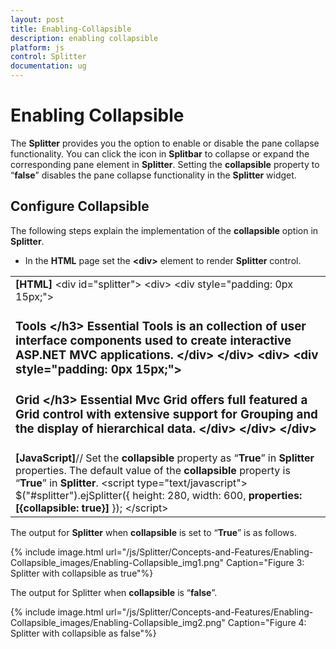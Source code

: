 ```yaml
---
layout: post
title: Enabling-Collapsible
description: enabling collapsible
platform: js
control: Splitter
documentation: ug
---
```


# Enabling Collapsible

The **Splitter** provides you the option to enable or disable the pane collapse functionality. You can click the icon in **Splitbar** to collapse or expand the corresponding pane element in **Splitter**. Setting the **collapsible** property to “**false**” disables the pane collapse functionality in the **Splitter** widget.

## Configure Collapsible

The following steps explain the implementation of the **collapsible** option in **Splitter**.

* In the **HTML** page set the **&lt;div&gt;** element to render **Splitter** control.  



<table>
<tr>
<td>
<b>[HTML]</b>        &lt;div id="splitter"&gt;            &lt;div&gt;                &lt;div style="padding: 0px 15px;"&gt;                    <h3 class="h3">Tools &lt;/h3&gt;                    Essential Tools is an collection of user interface components used to create interactive                                    ASP.NET MVC applications.                &lt;/div&gt;            &lt;/div&gt;            &lt;div&gt;                &lt;div style="padding: 0px 15px;"&gt;                    <h3 class="h3">Grid &lt;/h3&gt;                    Essential Mvc Grid offers full featured a Grid control with extensive support for                                    Grouping and the display of hierarchical data.                &lt;/div&gt;            &lt;/div&gt;        &lt;/div&gt;</td></tr>
<tr>
<td>
<b>[JavaScript]</b>// Set the <b>collapsible</b> property as “<b>True</b>” in <b>Splitter</b> properties. The default value of the <b>collapsible</b> property is “<b>True</b>” in <b>Splitter</b>.    &lt;script type="text/javascript"&gt;        $("#splitter").ejSplitter({            height: 280, width: 600,<b>           properties: [{collapsible: true}]</b>        });    &lt;/script&gt;</td></tr>
</table>


The output for **Splitter** when **collapsible** is set to “**True**” is as follows.



{% include image.html url="/js/Splitter/Concepts-and-Features/Enabling-Collapsible_images/Enabling-Collapsible_img1.png" Caption="Figure 3: Splitter with collapsible as true"%}

The output for Splitter when **collapsible** is “**false**”.

{% include image.html url="/js/Splitter/Concepts-and-Features/Enabling-Collapsible_images/Enabling-Collapsible_img2.png" Caption="Figure 4: Splitter with collapsible as false"%}



